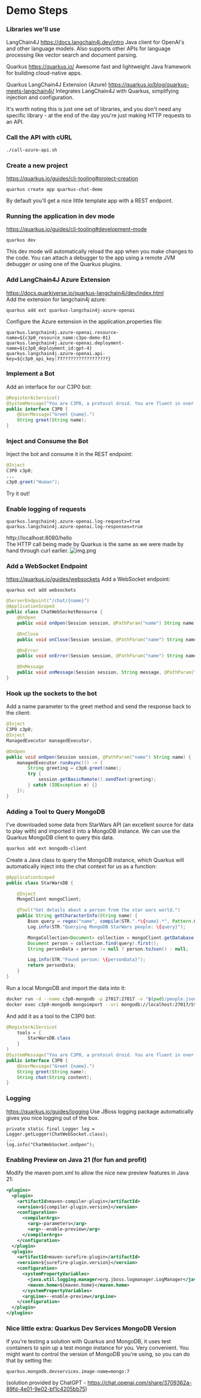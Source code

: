 # Demo Steps

### Libraries we'll use

LangChain4J
https://docs.langchain4j.dev/intro
Java client for OpenAI's and other language models. Also supports other APIs for language processing like vector search and document parsing.

Quarkus
https://quarkus.io/
Awesome fast and lightweight Java framework for building cloud-native apps.

Quarkus LangChain4J Extension (Azure)
https://quarkus.io/blog/quarkus-meets-langchain4j/
Integrates LangChain4J with Quarkus, simplifying injection and configuration.

It's worth noting this is just one set of libraries, and you don't need any specific library - at the end of the day you're just making HTTP requests to an API.


### Call the API with cURL
```bash
./call-azure-api.sh
```

### Create a new project
https://quarkus.io/guides/cli-tooling#project-creation
```
quarkus create app quarkus-chat-demo
```
By default you'll get a nice little template app with a REST endpoint.

### Running the application in dev mode
https://quarkus.io/guides/cli-tooling#development-mode
```
quarkus dev
```
This dev mode will automatically reload the app when you make changes to the code.
You can attach a debugger to the app using a remote JVM debugger or using one of 
the Quarkus plugins.

### Add LangChain4J Azure Extension
https://docs.quarkiverse.io/quarkus-langchain4j/dev/index.html  
Add the extension for langchain4j azure:
```
quarkus add ext quarkus-langchain4j-azure-openai 
```

Configure the Azure extension in the application.properties file:
```
quarkus.langchain4j.azure-openai.resource-name=${c3p0_resource_name:c3po-demo-01}
quarkus.langchain4j.azure-openai.deployment-name=${c3p0_deployment_id:gpt-4}
quarkus.langchain4j.azure-openai.api-key=${c3p0_api_key:77?????????????????}
```

### Implement a Bot
Add an interface for our C3P0 bot:
```java
@RegisterAiService()
@SystemMessage("You are C3P0, a protocol droid. You are fluent in over six million forms of communication.")
public interface C3P0 {
    @UserMessage("Greet {name}.")
    String greet(String name);
}
```

### Inject and Consume the Bot
Inject the bot and consume it in the REST endpoint:
```java
@Inject
C3P0 c3p0;
...
c3p0.greet("Human");
```
Try it out!

### Enable logging of requests
```properties
quarkus.langchain4j.azure-openai.log-requests=true
quarkus.langchain4j.azure-openai.log-responses=true
```
http://localhost:8080/hello  
The HTTP call being made by Quarkus is the same as we were made by hand through curl earlier.
![img.png](img.png)

### Add a WebSocket Endpoint
https://quarkus.io/guides/websockets
Add a WebSocket endpoint:
```
quarkus ext add websockets
```

```java
@ServerEndpoint("/chat/{name}")
@ApplicationScoped
public class ChatWebSocketResource {
    @OnOpen
    public void onOpen(Session session, @PathParam("name") String name) {}

    @OnClose
    public void onClose(Session session, @PathParam("name") String name) {}

    @OnError
    public void onError(Session session, @PathParam("name") String name, Throwable throwable) {}

    @OnMessage
    public void onMessage(Session session, String message, @PathParam("name") String name) {}
}
```

### Hook up the sockets to the bot
Add a name parameter to the greet method and send the response back to the client:
```java
@Inject
C3P0 c3p0;
@Inject
ManagedExecutor managedExecutor;

@OnOpen
public void onOpen(Session session, @PathParam("name") String name) {
    managedExecutor.runAsync(() -> {
        String greeting = c3p0.greet(name);
        try {
            session.getBasicRemote().sendText(greeting);
        } catch (IOException e) {}
    });
}
```

### Adding a Tool to Query MongoDB
I've downloaded some data from StarWars API (an excellent source for data to play with) and imported it into a MongoDB instance. We can use the Quarkus MongoDB client to query this data.
```bash
quarkus add ext mongodb-client
```
Create a Java class to query the MongoDB instance, which Quarkus will automatically inject into the chat context for us as a function:
```java
@ApplicationScoped
public class StarWarsDB {

    @Inject
    MongoClient mongoClient;

    @Tool("Get details about a person from the star wars world.")
    public String getCharacterInfo(String name) {
        Bson query = regex("name", compile(STR.".*\{name}.*", Pattern.CASE_INSENSITIVE));
        Log.info(STR."Querying MongoDB StarWars people: \{query}");

        MongoCollection<Document> collection = mongoClient.getDatabase("StarWars").getCollection("people");
        Document person = collection.find(query).first();
        String personData = person != null ? person.toJson() : null;

        Log.info(STR."Found person: \{personData}");
        return personData;
    }
}
```

Run a local MongoDB and import the data into it:
```bash
docker run -d --name c3p0-mongodb -p 27017:27017 -v "$(pwd)/people.json:/data/db/people.json" mongo:7
docker exec c3p0-mongodb mongoimport --uri mongodb://localhost:27017/StarWars --collection people --file /data/db/people.json
```

And add it as a tool to the C3P0 bot:
```java
@RegisterAiService(
    tools = {
        StarWarsDB.class
    }
)
@SystemMessage("You are C3P0, a protocol droid. You are fluent in over six million forms of communication.")
public interface C3P0 {
    @UserMessage("Greet {name}.")
    String greet(String name);
    String chat(String content);
}
```

### Logging
https://quarkus.io/guides/logging
Use JBoss logging package automatically gives you nice logging out of the box.

```
private static final Logger log = Logger.getLogger(ChatWebSocket.class);
...
log.info("ChatWebSocket.onOpen");
```


### Enabling Preview on Java 21 (for fun and profit)
Modify the maven pom.xml to allow the nice new preview features in Java 21:
```xml
<plugins>
  <plugin>
    <artifactId>maven-compiler-plugin</artifactId>
    <version>${compiler-plugin.version}</version>
    <configuration>
      <compilerArgs>
        <arg>-parameters</arg>
        <arg>--enable-preview</arg>
      </compilerArgs>
    </configuration>
  </plugin>
  <plugin>
    <artifactId>maven-surefire-plugin</artifactId>
    <version>${surefire-plugin.version}</version>
    <configuration>
      <systemPropertyVariables>
        <java.util.logging.manager>org.jboss.logmanager.LogManager</java.util.logging.manager>
        <maven.home>${maven.home}</maven.home>
      </systemPropertyVariables>
      <argLine>--enable-preview</argLine>
    </configuration>
  </plugin>
</plugins>
```

### Nice little extra: Quarkus Dev Services MongoDB Version
If you're testing a solution with Quarkus and MongoDB, it uses test containers to spin up a test mongo instance for you. Very convenient. You might want to control the version of MongoDB you're using, so you can do that by setting the:
```properties
quarkus.mongodb.devservices.image-name=mongo:7
```
(solution provided by ChatGPT - https://chat.openai.com/share/3709362a-89fd-4e01-9e02-bf1c4205bb75)